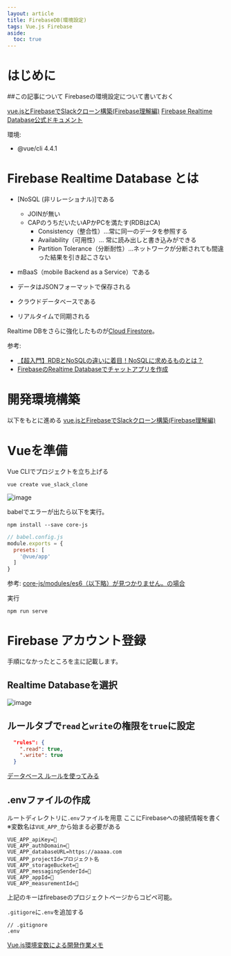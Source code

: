 ```yaml
---
layout: article
title: FirebaseDB(環境設定)
tags: Vue.js Firebase
aside:
  toc: true
---
```



# はじめに

##この記事について
Firebaseの環境設定について書いておく

[vue.jsとFirebaseでSlackクローン構築(Firebase理解編)](https://reffect.co.jp/vue/vue-js-firebase-slack-clone)
[Firebase Realtime Database公式ドキュメント](https://firebase.google.com/docs/database?hl=ja)

環境:
- @vue/cli 4.4.1


# Firebase Realtime Database とは

- [NoSQL (非リレーショナル)]である
  - JOINが無い
  - CAPのうちだいたいAPかPCを満たす(RDBはCA)
    - Consistency（整合性）…常に同一のデータを参照する
    - Availability（可用性）… 常に読み出しと書き込みができる
    - Partition Tolerance（分断耐性）…ネットワークが分断されても間違った結果を引き起こさない

- mBaaS（mobile Backend as a Service）である
- データはJSONフォーマットで保存される
- クラウドデータベースである
- リアルタイムで同期される

Realtime DBをさらに強化したものが[Cloud Firestore](https://firebase.google.com/docs/database/rtdb-vs-firestore?hl=ja)。

参考:
- [【超入門】RDBとNoSQLの違いに着目！NoSQLに求めるものとは？](https://tech-blog.rakus.co.jp/entry/20180919/nosql/bigdata)
- [FirebaseのRealtime Databaseでチャットアプリを作成](https://note.com/airis0/n/n807f2e7cabea)

# 開発環境構築

以下をもとに進める
[vue.jsとFirebaseでSlackクローン構築(Firebase理解編)](https://reffect.co.jp/vue/vue-js-firebase-slack-clone)


# Vueを準備

Vue CLIでプロジェクトを立ち上げる
```
vue create vue_slack_clone
```

![image](https://user-images.githubusercontent.com/44778704/90626974-7b2f8c80-e256-11ea-9854-97e7c43fa4b9.png)


babelでエラーが出たら以下を実行。

```
npm install --save core-js
```

```js
// babel.config.js
module.exports = {
  presets: [
    '@vue/app'
  ]
}
```

参考:
[core-js/modules/es6（以下略）が見つかりません。の場合](https://qiita.com/DaisukeNishi/items/ff36054a2d00cf81aac4)

実行

```
npm run serve
```


# Firebase アカウント登録

手順になかったところを主に記載します。

## Realtime Databaseを選択
![image](https://user-images.githubusercontent.com/44778704/90627415-da8d9c80-e256-11ea-9bea-1002913a9e1d.png)

## ルールタブで`read`と`write`の権限を`true`に設定

```JSON
  "rules": {
    ".read": true,
    ".write": true
  }
```

[データベース ルールを使ってみる](https://firebase.google.com/docs/database/security/quickstart?hl=ja)

## .envファイルの作成
ルートディレクトリに`.env`ファイルを用意
ここにFirebaseへの接続情報を書く
※変数名は`VUE_APP_`から始まる必要がある

```
VUE_APP_apiKey=🤫
VUE_APP_authDomain=🤫
VUE_APP_databaseURL=https://aaaaa.com
VUE_APP_projectId=プロジェクト名
VUE_APP_storageBucket=🤫
VUE_APP_messagingSenderId=🤫
VUE_APP_appId=🤫
VUE_APP_measurementId=🤫

```

上記のキーはfirebaseのプロジェクトページからコピペ可能。

`.gitigore`に`.env`を追加する

```
// .gitignore
.env

```


[Vue.js環境変数による開発作業メモ](https://qiita.com/yoshi0518/items/f8cd408f8ef86fb02d74)


